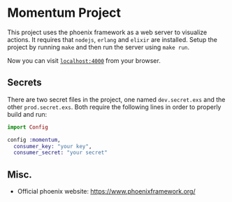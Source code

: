 # Momentum Project

This project uses the phoenix framework as a web server to visualize actions.
It requires that `nodejs`, `erlang` and `elixir` are installed.
Setup the project by running `make` and then run the server using `make run`.

Now you can visit [`localhost:4000`](http://localhost:4000) from your browser.

## Secrets

There are two secret files in the project, one named `dev.secret.exs` and the other `prod.secret.exs`.
Both require the following lines in order to properly build and run:

```elixir
import Config

config :momentum,
  consumer_key: "your key",
  consumer_secret: "your secret"
```

## Misc.

  * Official phoenix website: https://www.phoenixframework.org/
